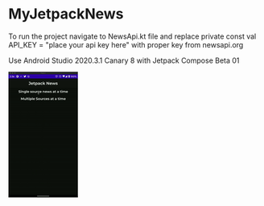 # MyJetpackNews

To run the project navigate to NewsApi.kt file and replace 
private const val API_KEY = "place your api key here" with proper key from newsapi.org

Use Android Studio 2020.3.1 Canary 8 with Jetpack Compose Beta 01

![Demo](demo.gif)

